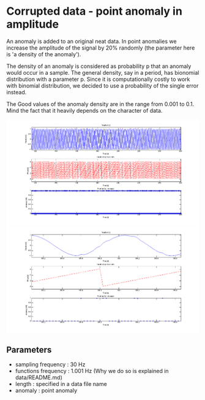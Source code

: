 # Corrupted data - point anomaly in amplitude

An anomaly is added to an original neat data. In point anomalies we increase the amplitude of the signal by 20% randomly (the parameter here is 'a density of the anomaly'). 

The density of an anomaly is considered as probability p that an anomaly
would occur in a sample. The general density, say in a period, has
bionomial distribution with a parameter p. Since it is computationally
costly to work with binomial distribution, we decided to use a
probability of the single error instead.

The Good values of the anomaly density are in the range from 0.001 to 0.1. Mind the fact that it heavily depends on the character of data.

![Example](./_OVERVIEW.png) 
![Example](./_EXAMPLE.png) 

## Parameters
- sampling frequency : 30 Hz
- functions frequency : 1.001 Hz (Why we do so is explained in data/README.md)
- length : specified in a data file name
- anomaly : point anomaly
